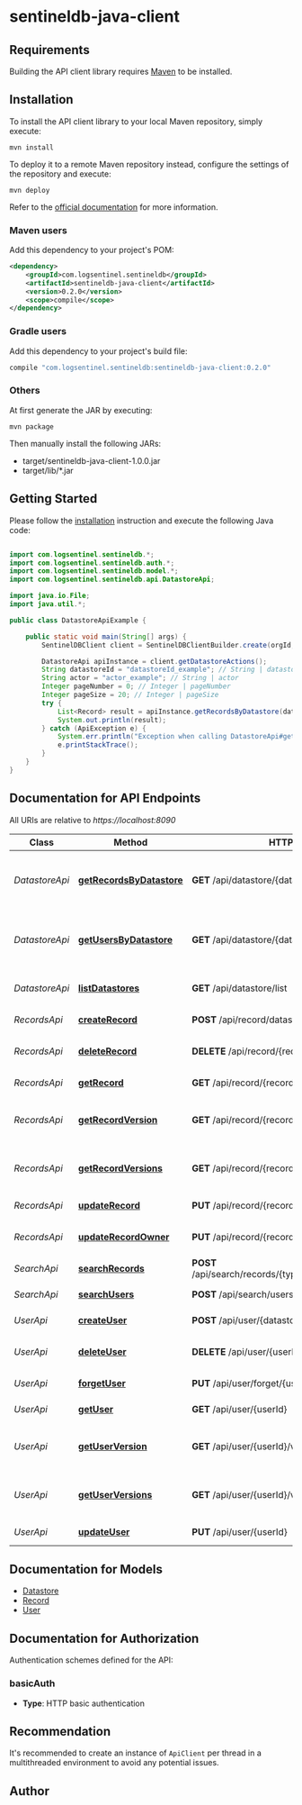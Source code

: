 # sentineldb-java-client

## Requirements

Building the API client library requires [Maven](https://maven.apache.org/) to be installed.

## Installation

To install the API client library to your local Maven repository, simply execute:

```shell
mvn install
```

To deploy it to a remote Maven repository instead, configure the settings of the repository and execute:

```shell
mvn deploy
```

Refer to the [official documentation](https://maven.apache.org/plugins/maven-deploy-plugin/usage.html) for more information.

### Maven users

Add this dependency to your project's POM:

```xml
<dependency>
    <groupId>com.logsentinel.sentineldb</groupId>
    <artifactId>sentineldb-java-client</artifactId>
    <version>0.2.0</version>
    <scope>compile</scope>
</dependency>
```

### Gradle users

Add this dependency to your project's build file:

```groovy
compile "com.logsentinel.sentineldb:sentineldb-java-client:0.2.0"
```

### Others

At first generate the JAR by executing:

    mvn package

Then manually install the following JARs:

* target/sentineldb-java-client-1.0.0.jar
* target/lib/*.jar

## Getting Started

Please follow the [installation](#installation) instruction and execute the following Java code:

```java

import com.logsentinel.sentineldb.*;
import com.logsentinel.sentineldb.auth.*;
import com.logsentinel.sentineldb.model.*;
import com.logsentinel.sentineldb.api.DatastoreApi;

import java.io.File;
import java.util.*;

public class DatastoreApiExample {

    public static void main(String[] args) {
        SentinelDBClient client = SentinelDBClientBuilder.create(orgId, secret).build();

        DatastoreApi apiInstance = client.getDatastoreActions();
        String datastoreId = "datastoreId_example"; // String | datastoreId
        String actor = "actor_example"; // String | actor
        Integer pageNumber = 0; // Integer | pageNumber
        Integer pageSize = 20; // Integer | pageSize
        try {
            List<Record> result = apiInstance.getRecordsByDatastore(datastoreId, actor, pageNumber, pageSize);
            System.out.println(result);
        } catch (ApiException e) {
            System.err.println("Exception when calling DatastoreApi#getRecordsByDatastore");
            e.printStackTrace();
        }
    }
}

```

## Documentation for API Endpoints

All URIs are relative to *https://localhost:8090*

Class | Method | HTTP request | Description
------------ | ------------- | ------------- | -------------
*DatastoreApi* | [**getRecordsByDatastore**](docs/DatastoreApi.md#getRecordsByDatastore) | **GET** /api/datastore/{datastoreId}/records | Gets records by datastore with pagination
*DatastoreApi* | [**getUsersByDatastore**](docs/DatastoreApi.md#getUsersByDatastore) | **GET** /api/datastore/{datastoreId}/users | Gets users by datastore with pagination
*DatastoreApi* | [**listDatastores**](docs/DatastoreApi.md#listDatastores) | **GET** /api/datastore/list | Gets a list of datastores
*RecordsApi* | [**createRecord**](docs/RecordsApi.md#createRecord) | **POST** /api/record/datastore/{datastoreId} | Creates a record
*RecordsApi* | [**deleteRecord**](docs/RecordsApi.md#deleteRecord) | **DELETE** /api/record/{recordId} | Deletes an existing record
*RecordsApi* | [**getRecord**](docs/RecordsApi.md#getRecord) | **GET** /api/record/{recordId} | Gets record by id
*RecordsApi* | [**getRecordVersion**](docs/RecordsApi.md#getRecordVersion) | **GET** /api/record/{recordId}/versions/{version} | Gets concrete record version
*RecordsApi* | [**getRecordVersions**](docs/RecordsApi.md#getRecordVersions) | **GET** /api/record/{recordId}/versions | Gets all record versions by id
*RecordsApi* | [**updateRecord**](docs/RecordsApi.md#updateRecord) | **PUT** /api/record/{recordId} | Updates record
*RecordsApi* | [**updateRecordOwner**](docs/RecordsApi.md#updateRecordOwner) | **PUT** /api/record/{recordId}/owner/{ownerId} | Updates a record&#39;s owner
*SearchApi* | [**searchRecords**](docs/SearchApi.md#searchRecords) | **POST** /api/search/records/{type}/datastore/{datastoreId} | Search records
*SearchApi* | [**searchUsers**](docs/SearchApi.md#searchUsers) | **POST** /api/search/users/datastore/{datastoreId} | Search users
*UserApi* | [**createUser**](docs/UserApi.md#createUser) | **POST** /api/user/{datastoreId} | Creates a user
*UserApi* | [**deleteUser**](docs/UserApi.md#deleteUser) | **DELETE** /api/user/{userId} | Deletes an existing user
*UserApi* | [**forgetUser**](docs/UserApi.md#forgetUser) | **PUT** /api/user/forget/{userId} | Forgets user
*UserApi* | [**getUser**](docs/UserApi.md#getUser) | **GET** /api/user/{userId} | Gets user by id
*UserApi* | [**getUserVersion**](docs/UserApi.md#getUserVersion) | **GET** /api/user/{userId}/versions/{version} | Gets concrete user version
*UserApi* | [**getUserVersions**](docs/UserApi.md#getUserVersions) | **GET** /api/user/{userId}/versions | Gets all record versions by id
*UserApi* | [**updateUser**](docs/UserApi.md#updateUser) | **PUT** /api/user/{userId} | Updates user


## Documentation for Models

 - [Datastore](docs/Datastore.md)
 - [Record](docs/Record.md)
 - [User](docs/User.md)


## Documentation for Authorization

Authentication schemes defined for the API:
### basicAuth

- **Type**: HTTP basic authentication


## Recommendation

It's recommended to create an instance of `ApiClient` per thread in a multithreaded environment to avoid any potential issues.

## Author



